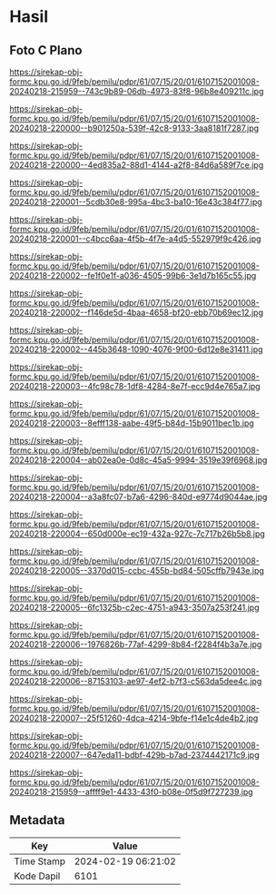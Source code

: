 # Hasil

## Foto C Plano

https://sirekap-obj-formc.kpu.go.id/9feb/pemilu/pdpr/61/07/15/20/01/6107152001008-20240218-215959--743c9b89-06db-4973-83f8-96b8e409211c.jpg

https://sirekap-obj-formc.kpu.go.id/9feb/pemilu/pdpr/61/07/15/20/01/6107152001008-20240218-220000--b901250a-539f-42c8-9133-3aa8181f7287.jpg

https://sirekap-obj-formc.kpu.go.id/9feb/pemilu/pdpr/61/07/15/20/01/6107152001008-20240218-220000--4ed835a2-88d1-4144-a2f8-84d6a589f7ce.jpg

https://sirekap-obj-formc.kpu.go.id/9feb/pemilu/pdpr/61/07/15/20/01/6107152001008-20240218-220001--5cdb30e8-995a-4bc3-ba10-16e43c384f77.jpg

https://sirekap-obj-formc.kpu.go.id/9feb/pemilu/pdpr/61/07/15/20/01/6107152001008-20240218-220001--c4bcc6aa-4f5b-4f7e-a4d5-552979f9c426.jpg

https://sirekap-obj-formc.kpu.go.id/9feb/pemilu/pdpr/61/07/15/20/01/6107152001008-20240218-220002--fe1f0e1f-a036-4505-99b6-3e1d7b165c55.jpg

https://sirekap-obj-formc.kpu.go.id/9feb/pemilu/pdpr/61/07/15/20/01/6107152001008-20240218-220002--f146de5d-4baa-4658-bf20-ebb70b69ec12.jpg

https://sirekap-obj-formc.kpu.go.id/9feb/pemilu/pdpr/61/07/15/20/01/6107152001008-20240218-220002--445b3648-1090-4076-9f00-6d12e8e31411.jpg

https://sirekap-obj-formc.kpu.go.id/9feb/pemilu/pdpr/61/07/15/20/01/6107152001008-20240218-220003--4fc98c78-1df8-4284-8e7f-ecc9d4e765a7.jpg

https://sirekap-obj-formc.kpu.go.id/9feb/pemilu/pdpr/61/07/15/20/01/6107152001008-20240218-220003--8efff138-aabe-49f5-b84d-15b9011bec1b.jpg

https://sirekap-obj-formc.kpu.go.id/9feb/pemilu/pdpr/61/07/15/20/01/6107152001008-20240218-220004--ab02ea0e-0d8c-45a5-9994-3519e39f6968.jpg

https://sirekap-obj-formc.kpu.go.id/9feb/pemilu/pdpr/61/07/15/20/01/6107152001008-20240218-220004--a3a8fc07-b7a6-4296-840d-e9774d9044ae.jpg

https://sirekap-obj-formc.kpu.go.id/9feb/pemilu/pdpr/61/07/15/20/01/6107152001008-20240218-220004--650d000e-ec19-432a-927c-7c717b26b5b8.jpg

https://sirekap-obj-formc.kpu.go.id/9feb/pemilu/pdpr/61/07/15/20/01/6107152001008-20240218-220005--3370d015-ccbc-455b-bd84-505cffb7943e.jpg

https://sirekap-obj-formc.kpu.go.id/9feb/pemilu/pdpr/61/07/15/20/01/6107152001008-20240218-220005--6fc1325b-c2ec-4751-a943-3507a253f241.jpg

https://sirekap-obj-formc.kpu.go.id/9feb/pemilu/pdpr/61/07/15/20/01/6107152001008-20240218-220006--1976826b-77af-4299-8b84-f2284f4b3a7e.jpg

https://sirekap-obj-formc.kpu.go.id/9feb/pemilu/pdpr/61/07/15/20/01/6107152001008-20240218-220006--87153103-ae97-4ef2-b7f3-c563da5dee4c.jpg

https://sirekap-obj-formc.kpu.go.id/9feb/pemilu/pdpr/61/07/15/20/01/6107152001008-20240218-220007--25f51260-4dca-4214-9bfe-f14e1c4de4b2.jpg

https://sirekap-obj-formc.kpu.go.id/9feb/pemilu/pdpr/61/07/15/20/01/6107152001008-20240218-220007--647eda11-bdbf-429b-b7ad-2374442171c9.jpg

https://sirekap-obj-formc.kpu.go.id/9feb/pemilu/pdpr/61/07/15/20/01/6107152001008-20240218-215959--affff9e1-4433-43f0-b08e-0f5d9f727239.jpg


## Metadata

| Key        | Value               |
| ---------- | ------------------- |
| Time Stamp | 2024-02-19 06:21:02 |
| Kode Dapil | 6101                |



